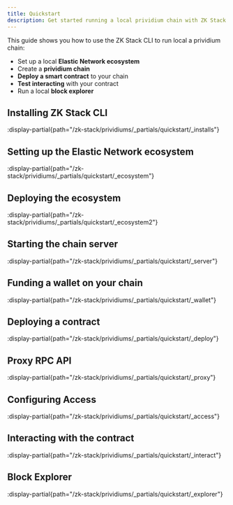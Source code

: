 ```yaml
---
title: Quickstart
description: Get started running a local prividium chain with ZK Stack.
---
```


This guide shows you how to use the ZK Stack CLI to run local a prividium chain:

- Set up a local **Elastic Network ecosystem**
- Create a **prividium chain**
- **Deploy a smart contract** to your chain
- **Test interacting** with your contract
- Run a local **block explorer**

## Installing ZK Stack CLI

:display-partial{path="/zk-stack/prividiums/_partials/quickstart/_installs"}

## Setting up the Elastic Network ecosystem

:display-partial{path="/zk-stack/prividiums/_partials/quickstart/_ecosystem"}

## Deploying the ecosystem

:display-partial{path="/zk-stack/prividiums/_partials/quickstart/_ecosystem2"}

## Starting the chain server

:display-partial{path="/zk-stack/prividiums/_partials/quickstart/_server"}

## Funding a wallet on your chain

:display-partial{path="/zk-stack/prividiums/_partials/quickstart/_wallet"}

## Deploying a contract

:display-partial{path="/zk-stack/prividiums/_partials/quickstart/_deploy"}

## Proxy RPC API

:display-partial{path="/zk-stack/prividiums/_partials/quickstart/_proxy"}

## Configuring Access

:display-partial{path="/zk-stack/prividiums/_partials/quickstart/_access"}

## Interacting with the contract

:display-partial{path="/zk-stack/prividiums/_partials/quickstart/_interact"}

## Block Explorer

:display-partial{path="/zk-stack/prividiums/_partials/quickstart/_explorer"}
